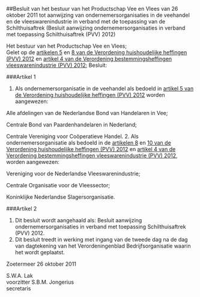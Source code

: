 <meta http-equiv='Content-Type' content='text/html; charset=utf-8' />

##Besluit van het bestuur van het Productschap Vee en Vlees van 26 oktober 2011 tot aanwijzing van ondernemersorganisaties in de veehandel en de vleeswarenindustrie in verband met de toepassing van de Schilthuisaftrek (Besluit aanwijzing ondernemersorganisaties in verband met toepassing Schilthuisaftrek (PVV) 2012)

Het bestuur van het Productschap Vee en Vlees;  
Gelet op de [artikelen 5](../../../../../../../../../../pbo/verordening/huishoudelijke/heffingen/(pvv)/2012/BWBR0031209/README.md) en [8 van de Verordening huishoudelijke heffingen (PVV) 2012](../../../../../../../../../../pbo/verordening/huishoudelijke/heffingen/(pvv)/2012/BWBR0031209/README.md) en [artikel 4 van de Verordening bestemmingsheffingen vleeswarenindustrie (PVV) 2012](../../../../../../../../../../pbo/verordening/bestemmingsheffingen/vleeswarenindustrie/(pvv)/2012/BWBR0031233/README.md);
Besluit:   

###Artikel 1 

1. Als ondernemersorganisatie in de veehandel als bedoeld in [artikel 5 van de Verordening huishoudelijke heffingen (PVV) 2012](../../../../../../../../../../pbo/verordening/huishoudelijke/heffingen/(pvv)/2012/BWBR0031209/README.md) worden aangewezen:

Alle afdelingen van de Nederlandse Bond van Handelaren in Vee;

Centrale Bond van Paardenhandelaren in Nederland;

Centrale Vereniging voor Coöperatieve Handel. 
2. Als ondernemersorganisatie als bedoeld in de [artikelen 8](../../../../../../../../../../pbo/verordening/huishoudelijke/heffingen/(pvv)/2012/BWBR0031209/README.md) en [10 van de Verordening huishoudelijke heffingen (PVV) 2012](../../../../../../../../../../pbo/verordening/huishoudelijke/heffingen/(pvv)/2012/BWBR0031209/README.md) en [artikel 4 van de Verordening bestemmingsheffingen vleeswarenindustrie (PVV) 2012](../../../../../../../../../../pbo/verordening/bestemmingsheffingen/vleeswarenindustrie/(pvv)/2012/BWBR0031233/README.md), worden aangewezen:

Vereniging voor de Nederlandse Vleeswarenindustrie;

Centrale Organisatie voor de Vleessector;

Koninklijke Nederlandse Slagersorganisatie.

###Artikel 2 

1. Dit besluit wordt aangehaald als: Besluit aanwijzing ondernemersorganisaties in verband met toepassing Schilthuisaftrek (PVV) 2012. 
2. Dit besluit treedt in werking met ingang van de tweede dag na de dag van dagtekening van het Verordeningenblad Bedrijfsorganisatie waarin het wordt geplaatst.

Zoetermeer 
26 oktober 2011   

S.W.A. Lak  
voorzitter 
S.B.M. Jongerius  
secretaris    
